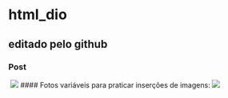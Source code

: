 # html_dio
## editado pelo github

### Post
<img>
<img src= "https://st.depositphotos.com/1438688/3547/i/450/depositphotos_35476589-stock-photo-codehtml-script- in-text-editr.jpg">
#### Fotos variáveis para praticar  inserções de imagens:
 <img src= "https://fotos.vivadecora.com.br/decoracao-home-office-poltrona-estofada-cinza-e-cadeira-de-couro-branca-alteraarquitetura-226540-proportional-height_cover_medium.jpg">
